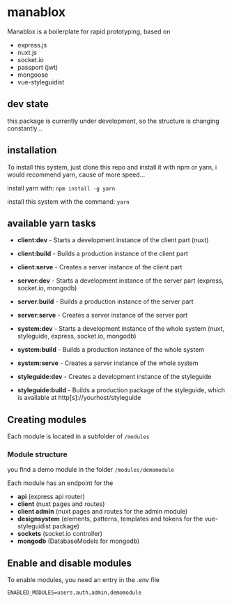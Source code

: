 # manablox

Manablox is a boilerplate for rapid prototyping, based on 

- express.js
- nuxt.js
- socket.io
- passport (jwt)
- mongoose
- vue-styleguidist


## dev state

this package is currently under development, so the structure is changing constantly...


## installation

To install this system, just clone this repo and install it with npm or yarn, i would recommend yarn, cause of more speed...

install yarn with:  ``` npm install -g yarn ```

install this system with the command: ``` yarn ```


## available yarn tasks

- **client:dev** - Starts a development instance of the client part (nuxt)
- **client:build** - Builds a production instance of the client part
- **client:serve** - Creates a server instance of the client part

- **server:dev** - Starts a development instance of the server part (express, socket.io, mongodb)
- **server:build** - Builds a production instance of the server part
- **server:serve** - Creates a server instance of the server part

- **system:dev** - Starts a development instance of the whole system (nuxt, styleguide, express, socket.io, mongodb)
- **system:build** - Builds a production instance of the whole system
- **system:serve** - Creates a server instance of the whole system

- **styleguide:dev** - Creates a development instance of the styleguide
- **styleguide:build** - Builds a production package of the styleguide, which is available at http[s]://yourhost/styleguide


## Creating modules

Each module is located in a subfolder of ``` /modules ```


### Module structure

you find a demo module in the folder ``` /modules/demomodule ```

Each module has an endpoint for the

- **api** (express api router)
- **client** (nuxt pages and routes)
- **client admin** (nuxt pages and routes for the admin module)
- **designsystem** (elements, patterns, templates and tokens for the vue-styleguidist package)
- **sockets** (socket.io controller)
- **mongodb** (DatabaseModels for mongodb)

## Enable and disable modules

To enable modules, you need an entry in the .env file

```
ENABLED_MODULES=users,auth,admin,demomodule
```


